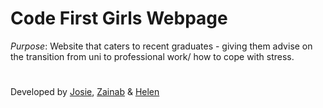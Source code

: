 # Code First Girls Webpage

_Purpose_: Website that caters to recent graduates - giving them advise on the transition from uni to professional work/ how to cope with stress.

#
Developed by [Josie](https://github.com/josiemk), [Zainab](https://github.com/Zainab05) & [Helen](https://github.com/helenism)
